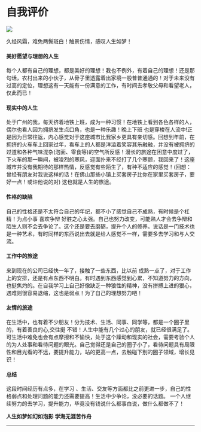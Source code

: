 # 自我评价
![](../IMG/work/github.jpg)

久经风霜，难免两鬓斑白！触景伤情，感叹人生如梦！

#### 美好愿望与理想的人生
每个人都有自己的理想，都是美好的理想！我也不例外，有着自己的理想！还是那句话，农村出来的小伙子，从骨子里透露着出家境一般普普通通的！对于未来没有过高的定位，理想这有一天能有一份满意的工作，有时间去孝敬父母和看望老人，仅此而已！

#### 现实中的人生
处于广州的我，每天挤着地铁上班，成为一种习惯！在地铁上看到各色各样的人，偶尔也看人因为拥挤发生点口角，也是一种乐趣！晚上下班 也是穿梭在人流中!正是因为日常往返，内心感觉对于这座城市比我家乡更具有亲切感。回想到年前，在拥挤的火车车上回家过年，看车上的人都是洋溢着笑容其乐融融，并没有被拥挤的过道和各种气味混杂(泡面、零食等)的空气所反感！漫长的旅途在困意中度过了，下火车的那一瞬间，被凌烈的寒风，迎面扑来不经打了几个寒颤，我回来了！这座城市并没有我期待的那样热情，反感觉有些陌生了，有种不适应的感觉！(回想：曾经有朋友对我说这样的话！在佛山那些小镇上买套房子比你在家里买套房子，要好一点！或许他说的对) 这也就是人生的旅途。

#### 性格的缺陷
自己的性格还是不太符合自己的年纪，都不小了感觉自己不成熟，有时候是个杠精！为点小事 喜欢争辩 好胜之心太强。自己也努力改变，可能熟人才会去争辩和陌生人则不会去争论了。这个还是要去磨砺，提升个人的修养。说话是一门技术也是一种艺术，有时同样的东西说出去就是给人感觉不一样，需要多去学习和与人交流。

#### 工作中的旅途
来到现在的公司已经快一年了，接触了一些东西，比以前 成熟一点了，对于工作上的安排，还是有点东西不明白。有时遇到东西感觉到心累，不知道努力的方向，也挺焦灼的。在自我学习上自己好像缺乏一种狼性的精神，没有拼搏上进的狠心，遇难则很容易退缩，这也是弱点！为了自己的理想努力吧！

#### 友情的旅途
在生活中，也有着不少朋友！分为技术、生活、同事、同学等，都是一个圈子里的，有着善良的心,交往挺 不错！人生中能有几个过心的朋友，就已经很满足了。可生活中难免也会有点摩擦和不愉快，处于这个躁动和现实的社会，需要考验个人的为人处事和看待问题的眼光。自己觉得还是自己的圈子小了，看待问题具有局限性和目光看的不远，要提升能力，站的更高一点，去触碰下别的圈子领域，增长见识！

#### 总结
这段时间经历有点多，在学习  、生活、交友等方面都比之前更进一步，自己的性格弱点和处理问题的能力还需要提高！生活中少争论，没必要的话题。
一个人继续努力的去学习，提升能力，毕竟没有钱说什么都事白说，做什么都做不了！

**人生如梦如幻如泡影**
**学海无涯苦作舟**

******


	



